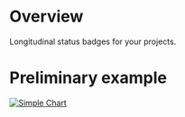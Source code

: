 # Overview

Longitudinal status badges for your projects.

# Preliminary example

[![Simple Chart](https://sparkbadge.herokuapp.com/2/3/6)](https://github.com/klaeufer/sparkbadge)
